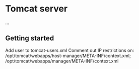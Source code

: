 # Tomcat server

...

## Getting started

Add user to tomcat-users.xml
Comment out IP restrictions on: /opt/tomcat/webapps/host-manager/META-INF/context.xml; /opt/tomcat/webapps/manager/META-INF/context.xml
